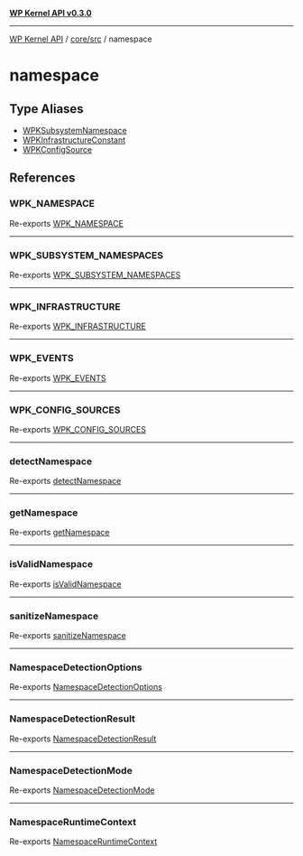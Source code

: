 [**WP Kernel API v0.3.0**](../../../../README.md)

---

[WP Kernel API](../../../../README.md) / [core/src](../../README.md) / namespace

# namespace

## Type Aliases

- [WPKSubsystemNamespace](type-aliases/WPKSubsystemNamespace.md)
- [WPKInfrastructureConstant](type-aliases/WPKInfrastructureConstant.md)
- [WPKConfigSource](type-aliases/WPKConfigSource.md)

## References

### WPK_NAMESPACE

Re-exports [WPK_NAMESPACE](../../variables/WPK_NAMESPACE.md)

---

### WPK_SUBSYSTEM_NAMESPACES

Re-exports [WPK_SUBSYSTEM_NAMESPACES](../../variables/WPK_SUBSYSTEM_NAMESPACES.md)

---

### WPK_INFRASTRUCTURE

Re-exports [WPK_INFRASTRUCTURE](../../variables/WPK_INFRASTRUCTURE.md)

---

### WPK_EVENTS

Re-exports [WPK_EVENTS](../../variables/WPK_EVENTS.md)

---

### WPK_CONFIG_SOURCES

Re-exports [WPK_CONFIG_SOURCES](../../variables/WPK_CONFIG_SOURCES.md)

---

### detectNamespace

Re-exports [detectNamespace](../../functions/detectNamespace.md)

---

### getNamespace

Re-exports [getNamespace](../../functions/getNamespace.md)

---

### isValidNamespace

Re-exports [isValidNamespace](../../functions/isValidNamespace.md)

---

### sanitizeNamespace

Re-exports [sanitizeNamespace](../../functions/sanitizeNamespace.md)

---

### NamespaceDetectionOptions

Re-exports [NamespaceDetectionOptions](../../type-aliases/NamespaceDetectionOptions.md)

---

### NamespaceDetectionResult

Re-exports [NamespaceDetectionResult](../../type-aliases/NamespaceDetectionResult.md)

---

### NamespaceDetectionMode

Re-exports [NamespaceDetectionMode](../../type-aliases/NamespaceDetectionMode.md)

---

### NamespaceRuntimeContext

Re-exports [NamespaceRuntimeContext](../../type-aliases/NamespaceRuntimeContext.md)
